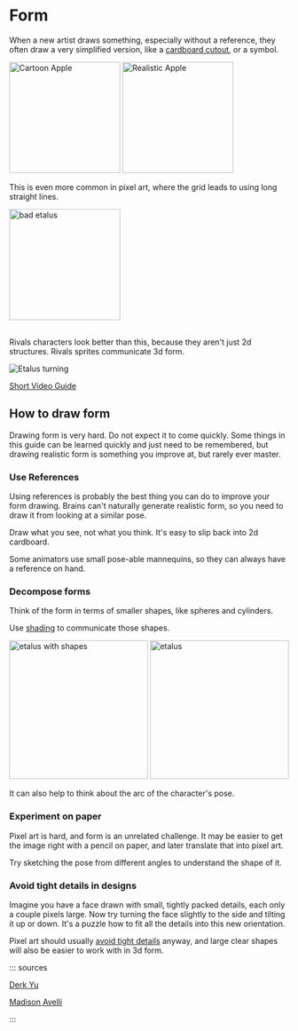 # Form

When a new artist draws something, especially without a reference, they often draw a very simplified version, like a
[cardboard cutout](http://derekyu.com/makegames/pixelart2.html#tip-alt:~:text=THE%20PROBLEM%3A%20CARDBOARD%20DESIGNS),
or a symbol.

<img src="https://images.squarespace-cdn.com/content/v1/54b1c248e4b0c108166821e2/1421640873646-8B4CYI9GKOP1S27R3QHO/ke17ZwdGBToddI8pDm48kCCc_WoUrSzh-S8VMK3Cp1VZw-zPPgdn4jUwVcJE1ZvWQUxwkmyExglNqGp0IvTJZamWLI2zvYWH8K3-s_4yszcp2ryTI0HqTOaaUohrI8PIhVsM69mXoL3ea3hqhbcA1XsLdTj0ZAvF4aGeR1Tn5FYKMshLAGzx4R3EDFOm1kBS/image-asset.jpeg" width="200" alt="Cartoon Apple">
<img src="https://images.squarespace-cdn.com/content/v1/54b1c248e4b0c108166821e2/1421640890607-EVYLA5YLEER5GWK1K69W/ke17ZwdGBToddI8pDm48kKA6pJ4ETxA3d6nND23Jopt7gQa3H78H3Y0txjaiv_0fDoOvxcdMmMKkDsyUqMSsMWxHk725yiiHCCLfrh8O1z5QHyNOqBUUEtDDsRWrJLTmv1ihXzK27xJYOPbUG3fJT8NnM5nKeLuWMzZnVuvmtaxMk74BdBx-c_oVihRUCCOc/image-asset.jpeg" width="200" alt="Realistic Apple">

This is even more common in pixel art, where the grid leads to using long straight lines.

<img src="https://i.gyazo.com/641803dad56052ccd787699d83254d90.png" height=200 alt="bad etalus">

\
Rivals characters look better than this, because they aren't just 2d structures. Rivals sprites communicate 3d form.

<img src="https://i.gyazo.com/eda5e299e2167f691593bde4c57d9ab8.png" alt="Etalus turning">

[Short Video Guide](https://youtu.be/7An0jukOkCI?t=6)

## How to draw form

Drawing form is very hard. Do not expect it to come quickly. Some things in this guide can be learned quickly and just
need to be remembered, but drawing realistic form is something you improve at, but rarely ever master.

### Use References

Using references is probably the best thing you can do to improve your form drawing. Brains can't naturally generate
realistic form, so you need to draw it from looking at a similar pose.

Draw what you see, not what you think. It's easy to slip back into 2d cardboard.

Some animators use small pose-able mannequins, so they can always have a reference on hand.

### Decompose forms

Think of the form in terms of smaller shapes, like spheres and cylinders.

Use [shading](shading.md) to communicate those shapes.

<img src="https://i.gyazo.com/953b858db08e76b93d64f221c492b7a4.png" height=250 alt="etalus with shapes">
<img src="https://i.gyazo.com/82b3ac88d888d92015429d41d50f12b7.png" height=250 alt="etalus">

It can also help to think about the arc of the character's pose.

<cimg src="https://cdna.artstation.com/p/assets/images/images/006/814/892/large/madison-avelli-avelli-madison-2g-art2-o-1707.jpg?1501471822" height=250 caption="pose arcs - by Madison Avelli" />

### Experiment on paper

Pixel art is hard, and form is an unrelated challenge. It may be easier to get the image right with a pencil on paper,
and later translate that into pixel art.

Try sketching the pose from different angles to understand the shape of it.

### Avoid tight details in designs

Imagine you have a face drawn with small, tightly packed details, each only a couple pixels large. Now try turning the
face slightly to the side and tilting it up or down. It's a puzzle how to fit all the details into this new orientation.

Pixel art should usually [avoid tight details](simplification.md) anyway, and large clear shapes will also be easier to
work with in 3d form.

::: sources

[Derk Yu](http://derekyu.com/makegames/pixelart2.html)

[Madison Avelli](https://madison_avelli.artstation.com/projects/K5JZR)

:::
